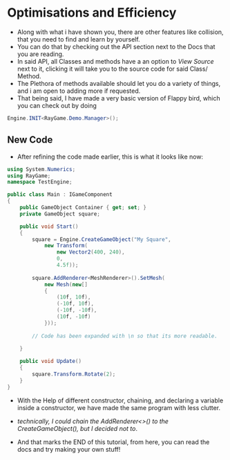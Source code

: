 # Optimisations and Efficiency

- Along with what i have shown you, there are other features like collision, that you need to find and learn by yourself.
- You can do that by checking out the API section next to the Docs that you are reading.
- In said API, all Classes and methods have a an option to *View Source* next to it, clicking it will take you to the source code for said Class/ Method.
- The Plethora of methods available should let you do a variety of things, and i am open to adding more if requested.
- That being said, I have made a very basic version of Flappy bird, which you can check out by doing
```csharp
Engine.INIT<RayGame.Demo.Manager>();
```

## New Code
- After refining the code  made earlier, this is what it looks like now:
```csharp
using System.Numerics;
using RayGame;
namespace TestEngine;

public class Main : IGameComponent
{
    public GameObject Container { get; set; }
    private GameObject square;

    public void Start()
    {
        square = Engine.CreateGameObject("My Square",
            new Transform(
                new Vector2(400, 240),
                0,
                4.5f));
        
        square.AddRenderer<MeshRenderer>().SetMesh(
            new Mesh(new[]
            {
                (10f, 10f),
                (-10f, 10f),
                (-10f, -10f),
                (10f, -10f)
            }));
        
        // Code has been expanded with \n so that its more readable.
        
    }

    public void Update()
    {
        square.Transform.Rotate(2);
    }
}
```
- With the Help of different constructor, chaining, and declaring a variable inside a constructor, we have made the same program with less clutter.
- *technically, I could chain the AddRenderer<>() to the CreateGameObject(), but I decided not to*.

- And that marks the END of this tutorial, from here, you can read the docs and try making your own stuff!